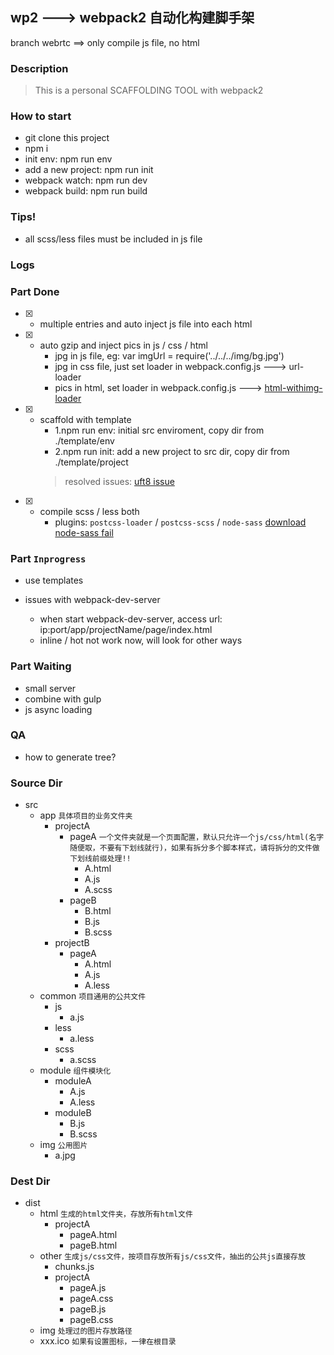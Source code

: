 ## wp2 ---> webpack2 自动化构建脚手架

branch webrtc ==> only compile js file, no html

### Description
> This is a personal SCAFFOLDING TOOL with webpack2

### How to start
- git clone this project
- npm i
- init env: npm run env
- add a new project: npm run init
- webpack watch: npm run dev
- webpack build: npm run build

### Tips!
- all scss/less files must be included in js file

### Logs

### Part Done
- [x] - multiple entries and auto inject js file into each html

- [x] - auto gzip and inject pics in js / css / html
    - jpg in js file, eg: var imgUrl = require('../../../img/bg.jpg')
    - jpg in css file, just set loader in webpack.config.js ---> url-loader
    - pics in html, set loader in webpack.config.js ---> [html-withimg-loader](https://github.com/wzsxyz/html-withimg-loader)

- [x] - scaffold with template
    - 1.npm run env: initial src enviroment, copy dir from ./template/env
    - 2.npm run init: add a new project to src dir, copy dir from ./template/project
    > resolved issues: [uft8 issue](http://ask.csdn.net/questions/167560)

- [x] - compile scss / less both
    - plugins: `postcss-loader` / `postcss-scss` / `node-sass` [download node-sass fail](https://lzw.me/a/node-sass-install-helper.html)

### Part `Inprogress`
+ use templates

+ issues with webpack-dev-server
    - when start webpack-dev-server, access url: ip:port/app/projectName/page/index.html
    - inline / hot not work now, will look for other ways

### Part Waiting
+ small server
+ combine with gulp
+ js async loading


### QA
+ how to generate tree?

### Source Dir
- src
    - app `具体项目的业务文件夹`
        - projectA
            - pageA `一个文件夹就是一个页面配置，默认只允许一个js/css/html(名字随便取，不要有下划线就行)，如果有拆分多个脚本样式，请将拆分的文件做下划线前缀处理!!`
                - A.html
                - A.js
                - A.scss
            - pageB
                - B.html
                - B.js
                - B.scss
        - projectB
            - pageA
                - A.html
                - A.js
                - A.less
    - common `项目通用的公共文件`
        - js
            - a.js
        - less
            - a.less
        - scss
            - a.scss
    - module `组件模块化`
        - moduleA
            - A.js
            - A.less
        - moduleB
            - B.js
            - B.scss
    - img `公用图片`
        - a.jpg

### Dest Dir
- dist
    - html `生成的html文件夹，存放所有html文件`
        - projectA
            - pageA.html
            - pageB.html
    - other `生成js/css文件，按项目存放所有js/css文件，抽出的公共js直接存放`
        - chunks.js
        - projectA
            - pageA.js
            - pageA.css
            - pageB.js
            - pageB.css
    - img `处理过的图片存放路径`
    - xxx.ico `如果有设置图标，一律在根目录`



